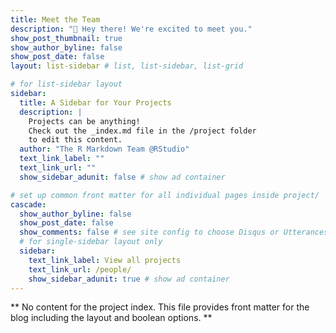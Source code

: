 ```yaml
---
title: Meet the Team
description: "👋 Hey there! We're excited to meet you."
show_post_thumbnail: true
show_author_byline: false
show_post_date: false
layout: list-sidebar # list, list-sidebar, list-grid

# for list-sidebar layout
sidebar: 
  title: A Sidebar for Your Projects
  description: |
    Projects can be anything!
    Check out the _index.md file in the /project folder 
    to edit this content.
  author: "The R Markdown Team @RStudio"
  text_link_label: ""
  text_link_url: ""
  show_sidebar_adunit: false # show ad container

# set up common front matter for all individual pages inside project/
cascade:    
  show_author_byline: false
  show_post_date: false
  show_comments: false # see site config to choose Disqus or Utterances
  # for single-sidebar layout only
  sidebar:
    text_link_label: View all projects
    text_link_url: /people/
    show_sidebar_adunit: true # show ad container
---
```


** No content for the project index. This file provides front matter for the blog including the layout and boolean options. **
